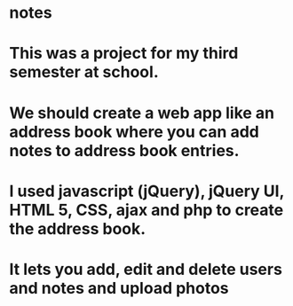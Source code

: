 # notes
# This was a project for my third semester at school. 
# We should create a web app like an address book where you can add notes to address book entries. 

# I used javascript (jQuery), jQuery UI, HTML 5, CSS, ajax and php to create the address book. 
# It lets you add, edit and delete users and notes and upload photos
